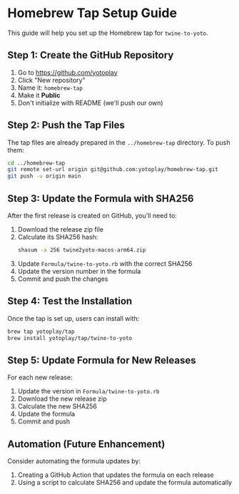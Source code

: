 # Homebrew Tap Setup Guide

This guide will help you set up the Homebrew tap for `twine-to-yoto`.

## Step 1: Create the GitHub Repository

1. Go to https://github.com/yotoplay
2. Click "New repository"
3. Name it: `homebrew-tap`
4. Make it **Public**
5. Don't initialize with README (we'll push our own)

## Step 2: Push the Tap Files

The tap files are already prepared in the `../homebrew-tap` directory. To push them:

```bash
cd ../homebrew-tap
git remote set-url origin git@github.com:yotoplay/homebrew-tap.git
git push -u origin main
```

## Step 3: Update the Formula with SHA256

After the first release is created on GitHub, you'll need to:

1. Download the release zip file
2. Calculate its SHA256 hash:
   ```bash
   shasum -a 256 twine2yoto-macos-arm64.zip
   ```
3. Update `Formula/twine-to-yoto.rb` with the correct SHA256
4. Update the version number in the formula
5. Commit and push the changes

## Step 4: Test the Installation

Once the tap is set up, users can install with:

```bash
brew tap yotoplay/tap
brew install yotoplay/tap/twine-to-yoto
```

## Step 5: Update Formula for New Releases

For each new release:

1. Update the version in `Formula/twine-to-yoto.rb`
2. Download the new release zip
3. Calculate the new SHA256
4. Update the formula
5. Commit and push

## Automation (Future Enhancement)

Consider automating the formula updates by:
1. Creating a GitHub Action that updates the formula on each release
2. Using a script to calculate SHA256 and update the formula automatically 